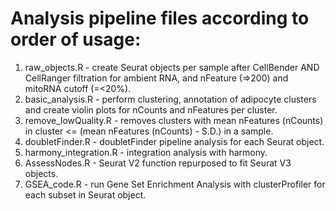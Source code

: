 

# Analysis pipeline files according to order of usage:
1. raw_objects.R - create Seurat objects per sample after CellBender AND CellRanger filtration for ambient RNA, and nFeature (=>200) and mitoRNA cutoff (=<20%). 
2. basic_analysis.R - perform clustering, annotation of adipocyte clusters and create violin plots for nCounts and nFeatures per cluster.
3. remove_lowQuality.R - removes clusters with mean nFeatures (nCounts) in cluster <= (mean nFeatures (nCounts) - S.D.) in a sample.
4. doubletFinder.R - doubletFinder pipeline analysis for each Seurat object.
5. harmony_integration.R - integration analysis with harmony.
6. AssessNodes.R - Seurat V2 function repurposed to fit Seurat V3 objects.
7. GSEA_code.R - run Gene Set Enrichment Analysis with clusterProfiler for each subset in Seurat object.
